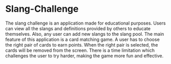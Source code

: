 # Slang-Challenge

The slang challenge is an application made for educational purposes. 
Users can view all the slangs and definitions provided by others to educate themselves. 
Also,  any user can add new slangs to the slang pool. 
The main feature of this application is a card matching game. 
A user has to choose the right pair of cards to earn points. 
When the right pair is selected, the cards will be removed from the screen. 
There is a time limitation which challenges the user to try harder, making the game more fun and effective.
